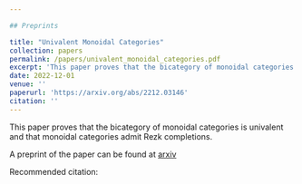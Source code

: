 ```yaml
---

## Preprints

title: "Univalent Monoidal Categories"
collection: papers
permalink: /papers/univalent_monoidal_categories.pdf
excerpt: 'This paper proves that the bicategory of monoidal categories is univalent and that monoidal categories admit Rezk completions.'
date: 2022-12-01
venue: ''
paperurl: 'https://arxiv.org/abs/2212.03146'
citation: ''
---
```

This paper proves that the bicategory of monoidal categories is univalent and that monoidal categories admit Rezk completions.

A preprint of the paper can be found at [arxiv](https://arxiv.org/abs/2212.03146)

Recommended citation: 
